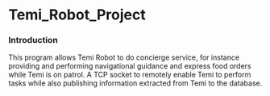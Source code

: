 # Temi_Robot_Project

### Introduction

This program allows Temi Robot to do concierge service, for instance providing and performing navigational guidance and express food orders while Temi is on patrol. A TCP socket to remotely enable Temi to perform tasks while also publishing information extracted from Temi to the database.
